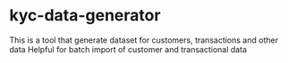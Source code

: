 # kyc-data-generator
This is a tool that
generate dataset for customers, transactions and other data
Helpful for batch import of customer and transactional data
